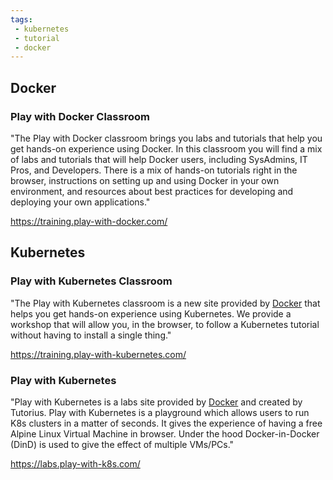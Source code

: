 ```yaml
---
tags:
 - kubernetes
 - tutorial
 - docker
---
```


## Docker

### Play with Docker Classroom

"The Play with Docker classroom brings you labs and tutorials that help you get hands-on experience using Docker. In this classroom you will find a mix of labs and tutorials that will help Docker users, including SysAdmins, IT Pros, and Developers. There is a mix of hands-on tutorials right in the browser, instructions on setting up and using Docker in your own environment, and resources about best practices for developing and deploying your own applications."

https://training.play-with-docker.com/

## Kubernetes

### Play with Kubernetes Classroom

"The Play with Kubernetes classroom is a new site provided by [Docker](https://docker.com/) that helps you get hands-on experience using Kubernetes. We provide a workshop that will allow you, in the browser, to follow a Kubernetes tutorial without having to install a single thing."

https://training.play-with-kubernetes.com/

### Play with Kubernetes

"Play with Kubernetes is a labs site provided by [Docker](https://docker.com/) and created by Tutorius. Play with Kubernetes is a playground which allows users to run K8s clusters in a matter of seconds. It gives the experience of having a free Alpine Linux Virtual Machine in browser. Under the hood Docker-in-Docker (DinD) is used to give the effect of multiple VMs/PCs."

https://labs.play-with-k8s.com/